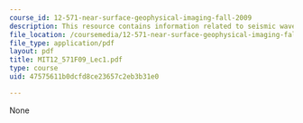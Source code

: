 ```yaml
---
course_id: 12-571-near-surface-geophysical-imaging-fall-2009
description: This resource contains information related to seismic wave propogation.
file_location: /coursemedia/12-571-near-surface-geophysical-imaging-fall-2009/47575611b0dcfd8ce23657c2eb3b31e0_MIT12_571F09_Lec1.pdf
file_type: application/pdf
layout: pdf
title: MIT12_571F09_Lec1.pdf
type: course
uid: 47575611b0dcfd8ce23657c2eb3b31e0

---
```

None